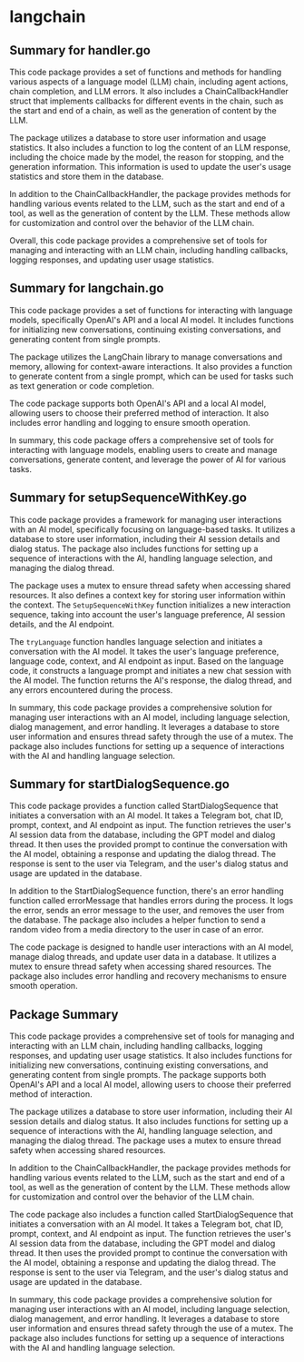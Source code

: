# langchain

## Summary for handler.go

This code package provides a set of functions and methods for handling various aspects of a language model (LLM) chain, including agent actions, chain completion, and LLM errors. It also includes a ChainCallbackHandler struct that implements callbacks for different events in the chain, such as the start and end of a chain, as well as the generation of content by the LLM.

The package utilizes a database to store user information and usage statistics. It also includes a function to log the content of an LLM response, including the choice made by the model, the reason for stopping, and the generation information. This information is used to update the user's usage statistics and store them in the database.

In addition to the ChainCallbackHandler, the package provides methods for handling various events related to the LLM, such as the start and end of a tool, as well as the generation of content by the LLM. These methods allow for customization and control over the behavior of the LLM chain.

Overall, this code package provides a comprehensive set of tools for managing and interacting with an LLM chain, including handling callbacks, logging responses, and updating user usage statistics.



## Summary for langchain.go

This code package provides a set of functions for interacting with language models, specifically OpenAI's API and a local AI model. It includes functions for initializing new conversations, continuing existing conversations, and generating content from single prompts.

The package utilizes the LangChain library to manage conversations and memory, allowing for context-aware interactions. It also provides a function to generate content from a single prompt, which can be used for tasks such as text generation or code completion.

The code package supports both OpenAI's API and a local AI model, allowing users to choose their preferred method of interaction. It also includes error handling and logging to ensure smooth operation.

In summary, this code package offers a comprehensive set of tools for interacting with language models, enabling users to create and manage conversations, generate content, and leverage the power of AI for various tasks.



## Summary for setupSequenceWithKey.go

This code package provides a framework for managing user interactions with an AI model, specifically focusing on language-based tasks. It utilizes a database to store user information, including their AI session details and dialog status. The package also includes functions for setting up a sequence of interactions with the AI, handling language selection, and managing the dialog thread.

The package uses a mutex to ensure thread safety when accessing shared resources. It also defines a context key for storing user information within the context. The `SetupSequenceWithKey` function initializes a new interaction sequence, taking into account the user's language preference, AI session details, and the AI endpoint.

The `tryLanguage` function handles language selection and initiates a conversation with the AI model. It takes the user's language preference, language code, context, and AI endpoint as input. Based on the language code, it constructs a language prompt and initiates a new chat session with the AI model. The function returns the AI's response, the dialog thread, and any errors encountered during the process.

In summary, this code package provides a comprehensive solution for managing user interactions with an AI model, including language selection, dialog management, and error handling. It leverages a database to store user information and ensures thread safety through the use of a mutex. The package also includes functions for setting up a sequence of interactions with the AI and handling language selection.



## Summary for startDialogSequence.go

This code package provides a function called StartDialogSequence that initiates a conversation with an AI model. It takes a Telegram bot, chat ID, prompt, context, and AI endpoint as input. The function retrieves the user's AI session data from the database, including the GPT model and dialog thread. It then uses the provided prompt to continue the conversation with the AI model, obtaining a response and updating the dialog thread. The response is sent to the user via Telegram, and the user's dialog status and usage are updated in the database.

In addition to the StartDialogSequence function, there's an error handling function called errorMessage that handles errors during the process. It logs the error, sends an error message to the user, and removes the user from the database. The package also includes a helper function to send a random video from a media directory to the user in case of an error.

The code package is designed to handle user interactions with an AI model, manage dialog threads, and update user data in a database. It utilizes a mutex to ensure thread safety when accessing shared resources. The package also includes error handling and recovery mechanisms to ensure smooth operation.



## Package Summary

This code package provides a comprehensive set of tools for managing and interacting with an LLM chain, including handling callbacks, logging responses, and updating user usage statistics. It also includes functions for initializing new conversations, continuing existing conversations, and generating content from single prompts. The package supports both OpenAI's API and a local AI model, allowing users to choose their preferred method of interaction.

The package utilizes a database to store user information, including their AI session details and dialog status. It also includes functions for setting up a sequence of interactions with the AI, handling language selection, and managing the dialog thread. The package uses a mutex to ensure thread safety when accessing shared resources.

In addition to the ChainCallbackHandler, the package provides methods for handling various events related to the LLM, such as the start and end of a tool, as well as the generation of content by the LLM. These methods allow for customization and control over the behavior of the LLM chain.

The code package also includes a function called StartDialogSequence that initiates a conversation with an AI model. It takes a Telegram bot, chat ID, prompt, context, and AI endpoint as input. The function retrieves the user's AI session data from the database, including the GPT model and dialog thread. It then uses the provided prompt to continue the conversation with the AI model, obtaining a response and updating the dialog thread. The response is sent to the user via Telegram, and the user's dialog status and usage are updated in the database.

In summary, this code package provides a comprehensive solution for managing user interactions with an AI model, including language selection, dialog management, and error handling. It leverages a database to store user information and ensures thread safety through the use of a mutex. The package also includes functions for setting up a sequence of interactions with the AI and handling language selection.



